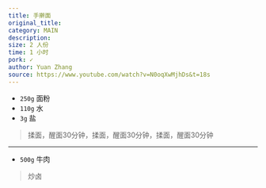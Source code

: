 ```yaml
---
title: 手擀面
original_title: 
category: MAIN
description: 
size: 2 人份
time: 1 小时 
pork: ✓
author: Yuan Zhang
source: https://www.youtube.com/watch?v=N0oqXwMjhDs&t=18s
---
```


* `250g` 面粉
* `110g` 水
* `3g` 盐

> 揉面，醒面30分钟，揉面，醒面30分钟，揉面，醒面30分钟

---

* `500g` 牛肉

> 炒卤 

